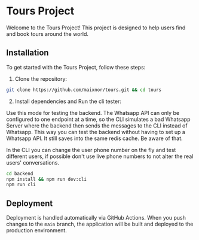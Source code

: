 # Tours Project

Welcome to the Tours Project! This project is designed to help users find and book tours around the world.

## Installation

To get started with the Tours Project, follow these steps:

1. Clone the repository:
```bash
git clone https://github.com/maixnor/tours.git && cd tours
```
2. Install dependencies and Run the cli tester:

Use this mode for testing the backend. The Whatsapp API can only be configured to one endpoint at a time, so the CLI simulates a bad Whatsapp Server where the 
backend then sends the messages to the CLI instead of Whatsapp. This way you can test the backend without having to set up a Whatsapp API.
It still saves into the same redis cache. Be aware of that.

In the CLI you can change the user phone number on the fly and test different users, if possible don't use live phone numbers to not alter the real users' conversations.

```bash
cd backend
npm install && npm run dev:cli
npm run cli
```

## Deployment

Deployment is handled automatically via GitHub Actions. When you push changes to the `main` branch, the application will be built and deployed to the production environment.
